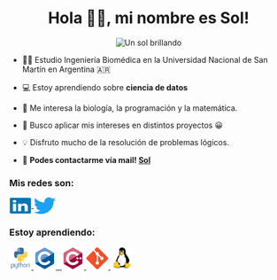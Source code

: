 
<h1 align="center">Hola 👋🏻, mi nombre es Sol! </h1>
<div align="center"> <img src="https://spaceplace.nasa.gov/review/sunburn/sunburn1.sp.png" alt="Un sol brillando"/> </div align>

- 👩‍🎓 Estudio Ingeniería Biomédica en la Universidad Nacional de San Martín en 	Argentina &#x1F1E6;&#x1F1F7;	

- 💻 Estoy aprendiendo sobre **ciencia de datos**

- 🌱 Me interesa la biología, la programación y la matemática. 

- 👯 Busco aplicar mis intereses en distintos proyectos &#128512;

- 💡 Disfruto mucho de la resolución de problemas lógicos. 

- 📧  **Podes contactarme vía mail! [Sol](mailto:solcataldo98@gmail.com)**



<p align="left">
<h3 align="left">Mis redes son:</h3>
<a href="https://www.linkedin.com/in/sol-cataldo-3aa77720a/" target="blank"><img align="center" src="https://raw.githubusercontent.com/devicons/devicon/master/icons/linkedin/linkedin-original.svg" alt="sol-catald" height="30" width="40" /> </a>
<a href="https://twitter.com/SolCatv2" target="blank"><img align="center" src="https://raw.githubusercontent.com/devicons/devicon/master/icons/twitter/twitter-original.svg" alt="SolCatv2" height="30" width="40" /> </a>
</p>

<h3 align="left">Estoy aprendiendo:</h3>
<p align="left">  
    <a href="https://www.python.org/" target="_blank"> 
        <code><img src="https://raw.githubusercontent.com/devicons/devicon/master/icons/python/python-original-wordmark.svg" alt="Python" width="40" height="40"/></code> 
    </a> 
    <a href="https://www.cprogramming.com/" target="_blank"> 
        <code><img src="https://raw.githubusercontent.com/devicons/devicon/master/icons/c/c-original.svg" alt="c" width="40" height="40"/> </code> 
    </a> 
    <a href="https://www.w3schools.com/cpp/" target="_blank"> 
        <code><img src="https://raw.githubusercontent.com/devicons/devicon/master/icons/cplusplus/cplusplus-original.svg" alt="cplusplus" width="40" height="40"/></code>  
    </a>
    <a href="https://git-scm.com/" target="_blank"> 
        <code><img src="https://raw.githubusercontent.com/devicons/devicon/master/icons/git/git-original.svg" alt="git" width="40" height="40"/></code>  
    </a> 
    <a href="https://www.linux.org/" target="_blank"> 
        <code><img src="https://raw.githubusercontent.com/devicons/devicon/master/icons/linux/linux-original.svg" alt="linux" width="40" height="40"/></code>  
    </a> 
</p>

